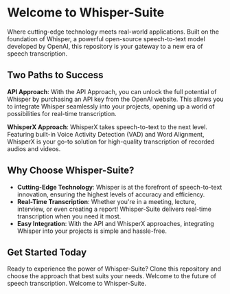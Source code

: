 <!DOCTYPE html>
<html lang="en">
<head>
<meta charset="UTF-8">
<meta name="viewport" content="width=device-width, initial-scale=1.0">
</head>
<body>
<h1>Welcome to Whisper-Suite</h1>
<p>Where cutting-edge technology meets real-world applications. Built on the foundation of Whisper, a powerful open-source speech-to-text model developed by OpenAI, this repository is your gateway to a new era of speech transcription.</p>

<h2>Two Paths to Success</h2>
<p><strong>API Approach</strong>: With the API Approach, you can unlock the full potential of Whisper by purchasing an API key from the OpenAI website. This allows you to integrate Whisper seamlessly into your projects, opening up a world of possibilities for real-time transcription.</p>

<p><strong>WhisperX Approach</strong>: WhisperX takes speech-to-text to the next level. Featuring built-in Voice Activity Detection (VAD) and Word Alignment, WhisperX is your go-to solution for high-quality transcription of recorded audios and videos.</p>

<h2>Why Choose Whisper-Suite?</h2>
<ul>
  <li><strong>Cutting-Edge Technology</strong>: Whisper is at the forefront of speech-to-text innovation, ensuring the highest levels of accuracy and efficiency.</li>
  <li><strong>Real-Time Transcription</strong>: Whether you're in a meeting, lecture, interview, or even creating a report! Whisper-Suite delivers real-time transcription when you need it most.</li>
  <li><strong>Easy Integration</strong>: With the API and WhisperX approaches, integrating Whisper into your projects is simple and hassle-free.</li>
</ul>

<h2>Get Started Today</h2>
<p>Ready to experience the power of Whisper-Suite? Clone this repository and choose the approach that best suits your needs. Welcome to the future of speech transcription. Welcome to Whisper-Suite.</p>
</body>
</html>
